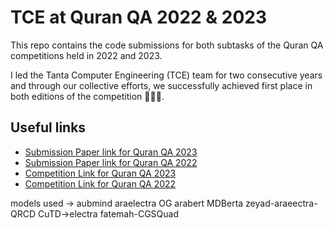 # TCE at Quran QA 2022 & 2023
This repo contains the code submissions for both subtasks of the Quran QA competitions held in 2022 and 2023.

I led the Tanta Computer Engineering (TCE) team for two consecutive years and through our collective efforts,
we successfully achieved first place in both editions of the competition 🥇🥇🥇.

## Useful links
- [Submission Paper link for Quran QA 2023](https://aclanthology.org/2023.arabicnlp-1.81/)
- [Submission Paper link for Quran QA 2022](https://arxiv.org/abs/2206.01550)
- [Competition Link for Quran QA 2023](https://sites.google.com/view/quran-qa-2023/home?authuser=0)
- [Competition Link for Quran QA 2022](https://sites.google.com/view/quran-qa-2022)


models used ->
 aubmind araelectra 
 OG arabert 
 MDBerta 
 zeyad-araeectra-QRCD
 CuTD->electra
 fatemah-CGSQuad
 

